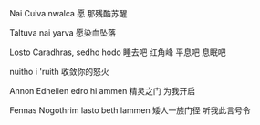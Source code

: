 Nai Cuiva nwalca
愿 那残酷苏醒

Taltuva nai yarva
愿染血坠落

Losto Caradhras, sedho hodo
睡去吧 红角峰 平息吧 息眠吧

nuitho i 'ruith
收敛你的怒火

Annon Edhellen edro hi ammen
精灵之门 为我开启

Fennas Nogothrim lasto beth lammen
矮人一族门径 听我此言号令
